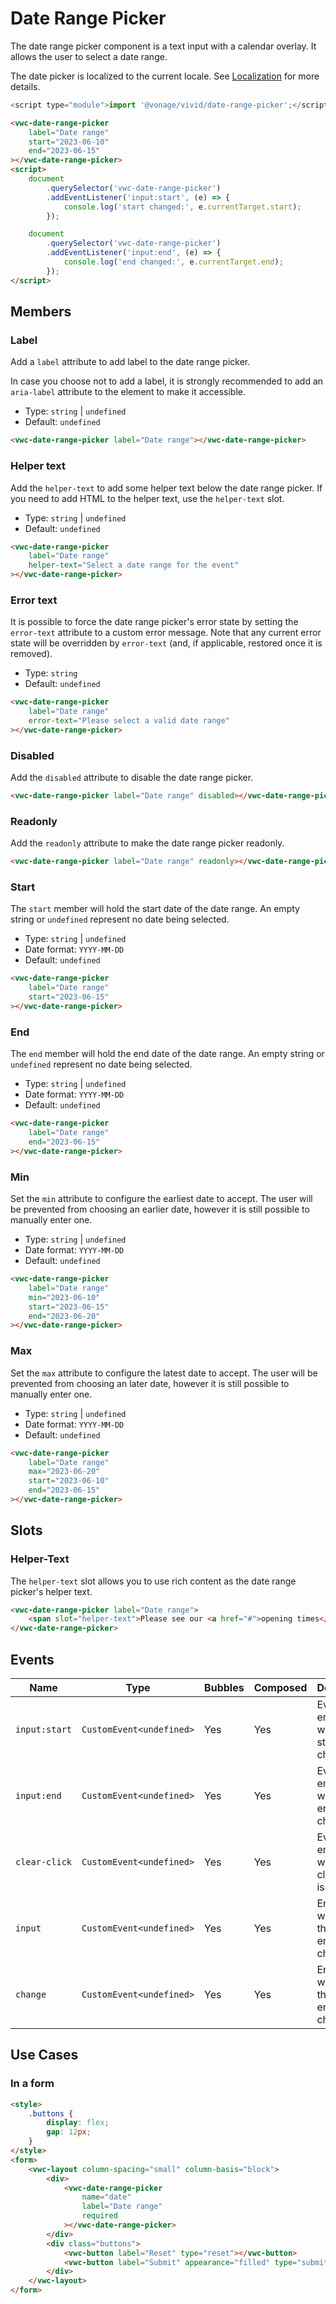 # Date Range Picker

The date range picker component is a text input with a calendar overlay. It allows the user to select a date range.

The date picker is localized to the current locale. See [Localization](/guides/localization/) for more details.

```js
<script type="module">import '@vonage/vivid/date-range-picker';</script>
```

```html preview locale-switcher 460px
<vwc-date-range-picker
	label="Date range"
	start="2023-06-10"
	end="2023-06-15"
></vwc-date-range-picker>
<script>
	document
		.querySelector('vwc-date-range-picker')
		.addEventListener('input:start', (e) => {
			console.log('start changed:', e.currentTarget.start);
		});

	document
		.querySelector('vwc-date-range-picker')
		.addEventListener('input:end', (e) => {
			console.log('end changed:', e.currentTarget.end);
		});
</script>
```

## Members

### Label

Add a `label` attribute to add label to the date range picker.

In case you choose not to add a label, it is strongly recommended to add an `aria-label` attribute to the element to make it accessible.

- Type: `string` | `undefined`
- Default: `undefined`

```html preview locale-switcher 460px
<vwc-date-range-picker label="Date range"></vwc-date-range-picker>
```

### Helper text

Add the `helper-text` to add some helper text below the date range picker. If you need to add HTML to the helper text, use the `helper-text` slot.

- Type: `string` | `undefined`
- Default: `undefined`

```html preview locale-switcher 460px
<vwc-date-range-picker
	label="Date range"
	helper-text="Select a date range for the event"
></vwc-date-range-picker>
```

### Error text

It is possible to force the date range picker's error state by setting the `error-text` attribute to a custom error message.
Note that any current error state will be overridden by `error-text` (and, if applicable, restored once it is removed).

- Type: `string`
- Default: `undefined`

```html preview locale-switcher 460px
<vwc-date-range-picker
	label="Date range"
	error-text="Please select a valid date range"
></vwc-date-range-picker>
```

### Disabled

Add the `disabled` attribute to disable the date range picker.

```html preview locale-switcher
<vwc-date-range-picker label="Date range" disabled></vwc-date-range-picker>
```

### Readonly

Add the `readonly` attribute to make the date range picker readonly.

```html preview locale-switcher
<vwc-date-range-picker label="Date range" readonly></vwc-date-range-picker>
```

### Start

The `start` member will hold the start date of the date range. An empty string or `undefined` represent no date being selected.

- Type: `string` | `undefined`
- Date format: `YYYY-MM-DD`
- Default: `undefined`

```html preview locale-switcher 460px
<vwc-date-range-picker
	label="Date range"
	start="2023-06-15"
></vwc-date-range-picker>
```

### End

The `end` member will hold the end date of the date range. An empty string or `undefined` represent no date being selected.

- Type: `string` | `undefined`
- Date format: `YYYY-MM-DD`
- Default: `undefined`

```html preview locale-switcher 460px
<vwc-date-range-picker
	label="Date range"
	end="2023-06-15"
></vwc-date-range-picker>
```

### Min

Set the `min` attribute to configure the earliest date to accept. The user will be prevented from choosing an earlier date, however it is still possible to manually enter one.

- Type: `string` | `undefined`
- Date format: `YYYY-MM-DD`
- Default: `undefined`

```html preview locale-switcher 460px
<vwc-date-range-picker
	label="Date range"
	min="2023-06-10"
	start="2023-06-15"
	end="2023-06-20"
></vwc-date-range-picker>
```

### Max

Set the `max` attribute to configure the latest date to accept. The user will be prevented from choosing an later date, however it is still possible to manually enter one.

- Type: `string` | `undefined`
- Date format: `YYYY-MM-DD`
- Default: `undefined`

```html preview locale-switcher 460px
<vwc-date-range-picker
	label="Date range"
	max="2023-06-20"
	start="2023-06-10"
	end="2023-06-15"
></vwc-date-range-picker>
```

## Slots

### Helper-Text

The `helper-text` slot allows you to use rich content as the date range picker's helper text.

```html preview locale-switcher 460px
<vwc-date-range-picker label="Date range">
	<span slot="helper-text">Please see our <a href="#">opening times</a>.</span>
</vwc-date-range-picker>
```

## Events

<div class="table-wrapper">

| Name          | Type                      | Bubbles | Composed | Description                                        |
| ------------- | ------------------------- | ------- | -------- | -------------------------------------------------- |
| `input:start` | `CustomEvent<undefined>`  | Yes     | Yes      | Event emitted when the start value changes         |
| `input:end`   | `CustomEvent<undefined>`  | Yes     | Yes      | Event emitted when the end value changes           |
| `clear-click` | `CustomEvent<undefined> ` | Yes     | Yes      | Event emitted when the clear button is clicked.    |
| `input`       | `CustomEvent<undefined> ` | Yes     | Yes      | Emitted when either the start or end value changes |
| `change`      | `CustomEvent<undefined> ` | Yes     | Yes      | Emitted when either the start or end value changes |

</div>

## Use Cases

### In a form

```html preview locale-switcher 460px
<style>
	.buttons {
		display: flex;
		gap: 12px;
	}
</style>
<form>
	<vwc-layout column-spacing="small" column-basis="block">
		<div>
			<vwc-date-range-picker
				name="date"
				label="Date range"
				required
			></vwc-date-range-picker>
		</div>
		<div class="buttons">
			<vwc-button label="Reset" type="reset"></vwc-button>
			<vwc-button label="Submit" appearance="filled" type="submit"></vwc-button>
		</div>
	</vwc-layout>
</form>
```
